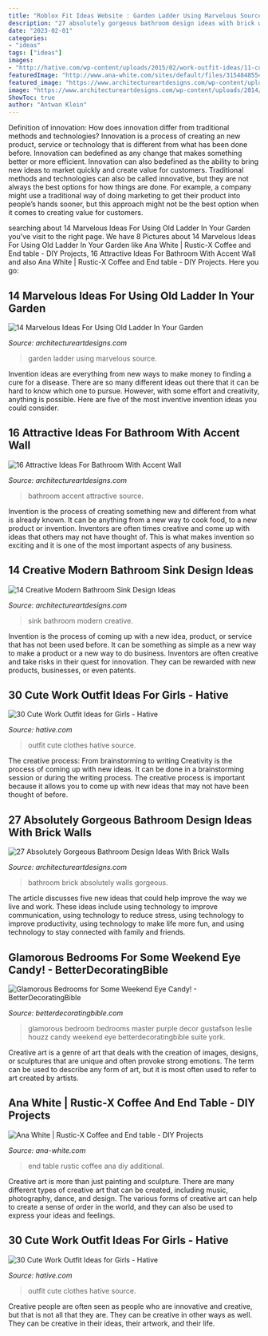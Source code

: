 ```yaml
---
title: "Roblox Fit Ideas Website : Garden Ladder Using Marvelous Source"
description: "27 absolutely gorgeous bathroom design ideas with brick walls"
date: "2023-02-01"
categories:
- "ideas"
tags: ["ideas"]
images:
- "http://hative.com/wp-content/uploads/2015/02/work-outfit-ideas/11-cute-work-outfit-ideas-for-girls.jpg"
featuredImage: "http://www.ana-white.com/sites/default/files/3154848554_1405872969.jpg"
featured_image: "https://www.architectureartdesigns.com/wp-content/uploads/2014/02/2441-630x945.jpg"
image: "https://www.architectureartdesigns.com/wp-content/uploads/2014/02/2441-630x945.jpg"
ShowToc: true
author: "Antwan Klein"
---
```



Definition of innovation: How does innovation differ from traditional methods and technologies?
Innovation is a process of creating an new product, service or technology that is different from what has been done before. Innovation can bedefined as any change that makes something better or more efficient. Innovation can also bedefined as the ability to bring new ideas to market quickly and create value for customers. 
Traditional methods and technologies can also be called innovative, but they are not always the best options for how things are done. For example, a company might use a traditional way of doing marketing to get their product into people’s hands sooner, but this approach might not be the best option when it comes to creating value for customers.

	

		
searching about 14 Marvelous Ideas For Using Old Ladder In Your Garden you've visit to the right page. We have 8 Pictures about 14 Marvelous Ideas For Using Old Ladder In Your Garden like Ana White | Rustic-X Coffee and End table - DIY Projects, 16 Attractive Ideas For Bathroom With Accent Wall and also Ana White | Rustic-X Coffee and End table - DIY Projects. Here you go:
		
    
## 14 Marvelous Ideas For Using Old Ladder In Your Garden

<img loading=lazy src="https://www.architectureartdesigns.com/wp-content/uploads/2017/03/8-28.jpg" onerror="this.onerror=null;this.src='https://tse1.mm.bing.net/th?id=OIP.csKw7Kb0kGrL4CFWNrFUWgHaJ3&amp;pid=15.1';" alt="14 Marvelous Ideas For Using Old Ladder In Your Garden">

_Source: architectureartdesigns.com_

>garden ladder using marvelous source. 

	

Invention ideas are everything from new ways to make money to finding a cure for a disease. There are so many different ideas out there that it can be hard to know which one to pursue. However, with some effort and creativity, anything is possible. Here are five of the most inventive invention ideas you could consider.

    
## 16 Attractive Ideas For Bathroom With Accent Wall

<img loading=lazy src="https://www.architectureartdesigns.com/wp-content/uploads/2016/06/3-4.jpg" onerror="this.onerror=null;this.src='https://tse4.mm.bing.net/th?id=OIP.Mmcd_sIaXX8hLln5Z43q0gHaK1&amp;pid=15.1';" alt="16 Attractive Ideas For Bathroom With Accent Wall">

_Source: architectureartdesigns.com_

>bathroom accent attractive source. 

	

Invention is the process of creating something new and different from what is already known. It can be anything from a new way to cook food, to a new product or invention. Inventors are often times creative and come up with ideas that others may not have thought of. This is what makes invention so exciting and it is one of the most important aspects of any business.

    
## 14 Creative Modern Bathroom Sink Design Ideas

<img loading=lazy src="https://www.architectureartdesigns.com/wp-content/uploads/2015/02/640.jpg" onerror="this.onerror=null;this.src='https://tse3.mm.bing.net/th?id=OIP.sG1b3nuo0YoUprwdHx_8BQAAAA&amp;pid=15.1';" alt="14 Creative Modern Bathroom Sink Design Ideas">

_Source: architectureartdesigns.com_

>sink bathroom modern creative. 

	

Invention is the process of coming up with a new idea, product, or service that has not been used before. It can be something as simple as a new way to make a product or a new way to do business. Inventors are often creative and take risks in their quest for innovation. They can be rewarded with new products, businesses, or even patents.

    
## 30 Cute Work Outfit Ideas For Girls - Hative

<img loading=lazy src="http://hative.com/wp-content/uploads/2015/02/work-outfit-ideas/11-cute-work-outfit-ideas-for-girls.jpg" onerror="this.onerror=null;this.src='https://tse1.mm.bing.net/th?id=OIP.ItU4HU-92qiD38hAFc3IMAHaLX&amp;pid=15.1';" alt="30 Cute Work Outfit Ideas for Girls - Hative">

_Source: hative.com_

>outfit cute clothes hative source. 

	

The creative process: From brainstorming to writing
Creativity is the process of coming up with new ideas. It can be done in a brainstorming session or during the writing process. The creative process is important because it allows you to come up with new ideas that may not have been thought of before.

    
## 27 Absolutely Gorgeous Bathroom Design Ideas With Brick Walls

<img loading=lazy src="https://www.architectureartdesigns.com/wp-content/uploads/2014/02/2441-630x945.jpg" onerror="this.onerror=null;this.src='https://tse1.mm.bing.net/th?id=OIP.He0wSaz7VvUM79RWClacCAHaLH&amp;pid=15.1';" alt="27 Absolutely Gorgeous Bathroom Design Ideas With Brick Walls">

_Source: architectureartdesigns.com_

>bathroom brick absolutely walls gorgeous. 

	

The article discusses five new ideas that could help improve the way we live and work. These ideas include using technology to improve communication, using technology to reduce stress, using technology to improve productivity, using technology to make life more fun, and using technology to stay connected with family and friends.

    
## Glamorous Bedrooms For Some Weekend Eye Candy! - BetterDecoratingBible

<img loading=lazy src="http://betterdecoratingbible.com/wp-content/uploads/2016/09/glamorous-purple-bedroom-decor.png" onerror="this.onerror=null;this.src='https://tse4.mm.bing.net/th?id=OIP.a-HpX16CG-Ch-rnFJcDwwQHaE7&amp;pid=15.1';" alt="Glamorous Bedrooms for Some Weekend Eye Candy! - BetterDecoratingBible">

_Source: betterdecoratingbible.com_

>glamorous bedroom bedrooms master purple decor gustafson leslie houzz candy weekend eye betterdecoratingbible suite york. 

	

Creative art is a genre of art that deals with the creation of images, designs, or sculptures that are unique and often provoke strong emotions. The term can be used to describe any form of art, but it is most often used to refer to art created by artists.

    
## Ana White | Rustic-X Coffee And End Table - DIY Projects

<img loading=lazy src="http://www.ana-white.com/sites/default/files/3154848554_1405872969.jpg" onerror="this.onerror=null;this.src='https://tse2.mm.bing.net/th?id=OIP.EvUJRiJO_pxtR22zjmn2jAHaNK&amp;pid=15.1';" alt="Ana White | Rustic-X Coffee and End table - DIY Projects">

_Source: ana-white.com_

>end table rustic coffee ana diy additional. 

	

Creative art is more than just painting and sculpture. There are many different types of creative art that can be created, including music, photography, dance, and design. The various forms of creative art can help to create a sense of order in the world, and they can also be used to express your ideas and feelings.

    
## 30 Cute Work Outfit Ideas For Girls - Hative

<img loading=lazy src="https://hative.com/wp-content/uploads/2015/02/work-outfit-ideas/18-cute-work-outfit-ideas-for-girls.jpg" onerror="this.onerror=null;this.src='https://tse4.mm.bing.net/th?id=OIP.fmzhbVcSDakBv3mCOtr35QHaNU&amp;pid=15.1';" alt="30 Cute Work Outfit Ideas for Girls - Hative">

_Source: hative.com_

>outfit cute clothes hative source. 

	

Creative people are often seen as people who are innovative and creative, but that is not all that they are. They can be creative in other ways as well. They can be creative in their ideas, their artwork, and their life.

